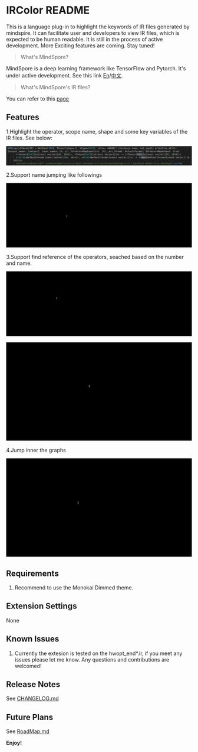# IRColor README

This is a language plug-in to highlight the keywords of IR files generated by mindspire. It can facilitate user and developers to view IR files, which is expected to be human readable. It is still in the process of active development. More Exciting features are coming. Stay tuned!

>What's MindSpore?

MindSpore is a deep learning framework like TensorFlow and Pytorch. It's under active development. See this link [En](https://www.mindspore.cn/en)/[中文](https://www.mindspore.cn/).

>What's MindSpore's IR files?

You can refer to this [page](https://www.mindspore.cn/docs/programming_guide/zh-CN/r1.5/read_ir_files.html)

## Features

1.Highlight the operator, scope name, shape and some key variables of the IR files. See below:

![example](images/highlight_feature.png)

2.Support name jumping like followings

![example](images/ircolor.gif)

3.Support find reference of the operators, seached based on the number and name.

![example](images/find_reference.gif)

![example](images/find_reference_name.gif)

4.Jump inner the graphs

![example](images/jump_inner_graphs.gif)

## Requirements

1. Recommend to use the Monokai Dimmed theme.

## Extension Settings

None

## Known Issues

1. Currently the extesion is tested on the hwopt_end*.ir, if you meet any issues please let me know. Any questions and contributions are welcomed!

## Release Notes

See [CHANGELOG.md](CHANGELOG.md)

## Future Plans

See [RoadMap.md](RoadMap.md)

**Enjoy!**

